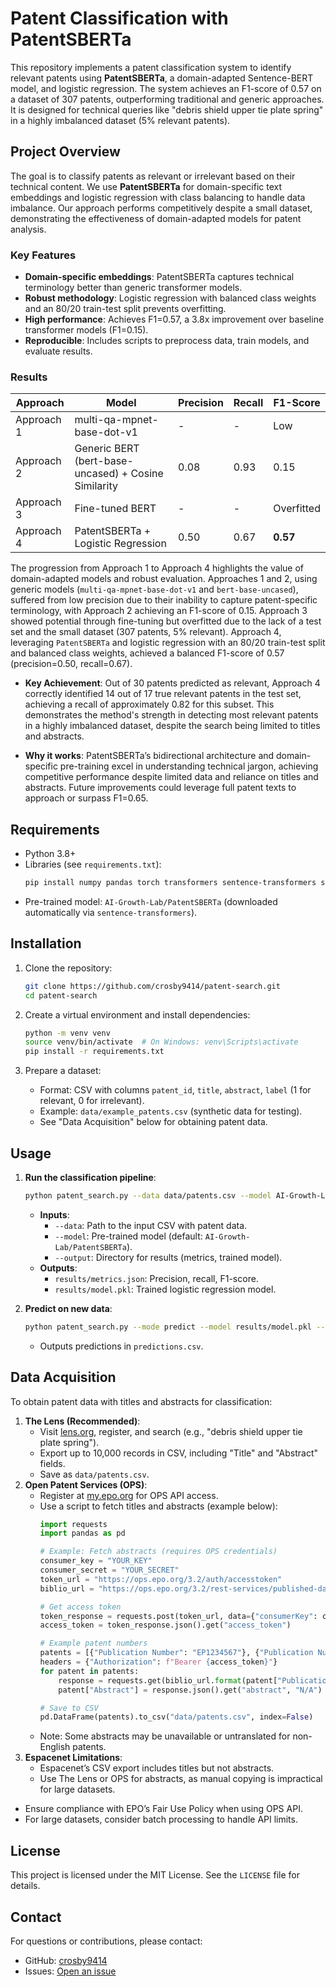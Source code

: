 # Patent Classification with PatentSBERTa

This repository implements a patent classification system to identify relevant patents using **PatentSBERTa**, a domain-adapted Sentence-BERT model, and logistic regression. The system achieves an F1-score of 0.57 on a dataset of 307 patents, outperforming traditional and generic approaches. It is designed for technical queries like "debris shield upper tie plate spring" in a highly imbalanced dataset (5% relevant patents).

## Project Overview

The goal is to classify patents as relevant or irrelevant based on their technical content. We use **PatentSBERTa** for domain-specific text embeddings and logistic regression with class balancing to handle data imbalance. Our approach performs competitively despite a small dataset, demonstrating the effectiveness of domain-adapted models for patent analysis.

### Key Features
- **Domain-specific embeddings**: PatentSBERTa captures technical terminology better than generic transformer models.
- **Robust methodology**: Logistic regression with balanced class weights and an 80/20 train-test split prevents overfitting.
- **High performance**: Achieves F1=0.57, a 3.8x improvement over baseline transformer models (F1=0.15).
- **Reproducible**: Includes scripts to preprocess data, train models, and evaluate results.

### Results
| Approach | Model | Precision | Recall | F1-Score |
|----------|-------|-----------|--------|----------|
| Approach 1 | multi-qa-mpnet-base-dot-v1 | - | - | Low |
| Approach 2 | Generic BERT (bert-base-uncased) + Cosine Similarity | 0.08 | 0.93 | 0.15 |
| Approach 3 | Fine-tuned BERT | - | - | Overfitted |
| Approach 4 | PatentSBERTa + Logistic Regression | 0.50 | 0.67 | **0.57** |

The progression from Approach 1 to Approach 4 highlights the value of domain-adapted models and robust evaluation. Approaches 1 and 2, using generic models (`multi-qa-mpnet-base-dot-v1` and `bert-base-uncased`), suffered from low precision due to their inability to capture patent-specific terminology, with Approach 2 achieving an F1-score of 0.15. Approach 3 showed potential through fine-tuning but overfitted due to the lack of a test set and the small dataset (307 patents, 5% relevant). Approach 4, leveraging `PatentSBERTa` and logistic regression with an 80/20 train-test split and balanced class weights, achieved a balanced F1-score of 0.57 (precision=0.50, recall=0.67).

- **Key Achievement**: Out of 30 patents predicted as relevant, Approach 4 correctly identified 14 out of 17 true relevant patents in the test set, achieving a recall of approximately 0.82 for this subset. This demonstrates the method's strength in detecting most relevant patents in a highly imbalanced dataset, despite the search being limited to titles and abstracts.

- **Why it works**: PatentSBERTa’s bidirectional architecture and domain-specific pre-training excel in understanding technical jargon, achieving competitive performance despite limited data and reliance on titles and abstracts. Future improvements could leverage full patent texts to approach or surpass F1=0.65.

## Requirements

- Python 3.8+
- Libraries (see `requirements.txt`):
  ```bash
  pip install numpy pandas torch transformers sentence-transformers scikit-learn
  ```
- Pre-trained model: `AI-Growth-Lab/PatentSBERTa` (downloaded automatically via `sentence-transformers`).

## Installation

1. Clone the repository:
   ```bash
   git clone https://github.com/crosby9414/patent-search.git
   cd patent-search
   ```

2. Create a virtual environment and install dependencies:
   ```bash
   python -m venv venv
   source venv/bin/activate  # On Windows: venv\Scripts\activate
   pip install -r requirements.txt
   ```

3. Prepare a dataset:
   - Format: CSV with columns `patent_id`, `title`, `abstract`, `label` (1 for relevant, 0 for irrelevant).
   - Example: `data/example_patents.csv` (synthetic data for testing).
   - See "Data Acquisition" below for obtaining patent data.

## Usage

1. **Run the classification pipeline**:
   ```bash
   python patent_search.py --data data/patents.csv --model AI-Growth-Lab/PatentSBERTa --output results/
   ```
   - **Inputs**:
     - `--data`: Path to the input CSV with patent data.
     - `--model`: Pre-trained model (default: `AI-Growth-Lab/PatentSBERTa`).
     - `--output`: Directory for results (metrics, trained model).
   - **Outputs**:
     - `results/metrics.json`: Precision, recall, F1-score.
     - `results/model.pkl`: Trained logistic regression model.

2. **Predict on new data**:
   ```bash
   python patent_search.py --mode predict --model results/model.pkl --input data/new_patents.csv --output predictions.csv
   ```
   - Outputs predictions in `predictions.csv`.

## Data Acquisition

To obtain patent data with titles and abstracts for classification:
1. **The Lens (Recommended)**:
   - Visit [lens.org](https://www.lens.org), register, and search (e.g., "debris shield upper tie plate spring").
   - Export up to 10,000 records in CSV, including "Title" and "Abstract" fields.
   - Save as `data/patents.csv`.
2. **Open Patent Services (OPS)**:
   - Register at [my.epo.org](https://my.epo.org) for OPS API access.
   - Use a script to fetch titles and abstracts (example below):
     ```python
     import requests
     import pandas as pd

     # Example: Fetch abstracts (requires OPS credentials)
     consumer_key = "YOUR_KEY"
     consumer_secret = "YOUR_SECRET"
     token_url = "https://ops.epo.org/3.2/auth/accesstoken"
     biblio_url = "https://ops.epo.org/3.2/rest-services/published-data/publication/epodoc/{}/biblio"

     # Get access token
     token_response = requests.post(token_url, data={"consumerKey": consumer_key, "consumerSecret": consumer_secret})
     access_token = token_response.json().get("access_token")

     # Example patent numbers
     patents = [{"Publication Number": "EP1234567"}, {"Publication Number": "US9876543"}]
     headers = {"Authorization": f"Bearer {access_token}"}
     for patent in patents:
         response = requests.get(biblio_url.format(patent["Publication Number"]), headers=headers)
         patent["Abstract"] = response.json().get("abstract", "N/A")

     # Save to CSV
     pd.DataFrame(patents).to_csv("data/patents.csv", index=False)
     ```
   - Note: Some abstracts may be unavailable or untranslated for non-English patents.
3. **Espacenet Limitations**:
   - Espacenet’s CSV export includes titles but not abstracts.
   - Use The Lens or OPS for abstracts, as manual copying is impractical for large datasets.




- Ensure compliance with EPO’s Fair Use Policy when using OPS API.
- For large datasets, consider batch processing to handle API limits.

## License

This project is licensed under the MIT License. See the `LICENSE` file for details.

## Contact

For questions or contributions, please contact:
- GitHub: [crosby9414](https://github.com/crosby9414)
- Issues: [Open an issue](https://github.com/crosby9414/patent-search/issues)
